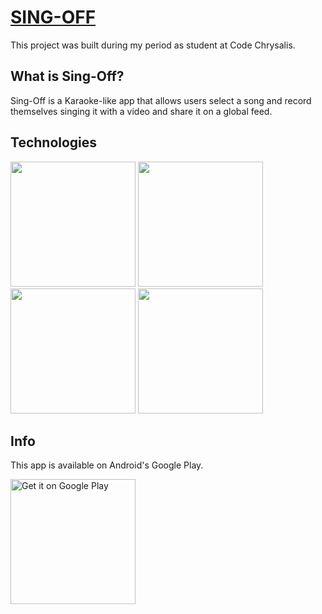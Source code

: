 # <a href='https://sing-off.firebaseapp.com/about'>SING-OFF</a>
  
This project was built during my period as student at Code Chrysalis.

## What is Sing-Off?

Sing-Off is a Karaoke-like app that allows users select a song and record themselves singing it with a video and share it on a global feed.

## Technologies
<img src=https://www.dartlang.org/assets/shared/dart-logo-for-shares.png?2 width=200>
<img src=https://venturebeat.com/wp-content/uploads/2019/02/google-flutter-logo-white.png?fit=400%2C200&strip=all width=200>
<img src=https://firebase.google.com/images/brand-guidelines/logo-standard.png width=200>
<img src=https://miro.medium.com/fit/c/1838/551/1*SIhkN-woBvpwvBIPZu2imA.jpeg width=200>

## Info
This app is available on Android's Google Play.

<a href='https://play.google.com/store/apps/details?id=com.singoff&hl=en&pcampaignid=MKT-Other-global-all-co-prtnr-py-PartBadge-Mar2515-1'><img alt='Get it on Google Play' src='https://play.google.com/intl/en_us/badges/images/generic/en_badge_web_generic.png' width=200/></a>
